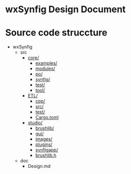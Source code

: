 wxSynfig Design Document
=============================

# Source code struccture
* wxSynfig
  * src
    * [core/](.\src\core)
      * [examples/](.\src\core\examples)
      * [modules/](.\src\core\modules)
      * [po/](.\src\core\po)
      * [synfig/](.\src\core\synfig)
      * [test/](.\src\core\test)
      * [tool/](.\src\core\tool)
    * [ETL/](.\src\ETL)
      * [cpp/](.\src\ETL\cpp)
      * [src/](.\src\ETL\src)
      * [test/](.\src\ETL\test)
      * [Cargo.toml](.\src\ETL\Cargo.toml)
    * [studio/](.\src\studio)
      * [brushlib/](.\src\studio\brushlib)
      * [gui/](.\src\studio\gui)
      * [images/](.\src\studio\images)
      * [plugins/](.\src\studio\plugins)
      * [synfigapp/](.\src\studio\synfigapp)
      * [brushlib.h](.\src\studio\brushlib.h)
  * doc
    * Design.md